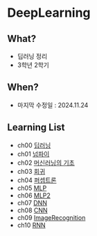 # DeepLearning

## What?

- 딥러닝 정리
- 3학년 2학기

## When?

- 마지막 수정일 : 2024.11.24

## Learning List

- ch00 [딥러닝](https://github.com/BangYunseo/TIL/blob/main/AI/DeepLearning/ch00_DeepLearning.md)
- ch01 [넘파이](https://github.com/BangYunseo/TIL/blob/main/AI/DeepLearning/ch01_Numpy.md)
- ch02 [머신러닝의 기초](https://github.com/BangYunseo/TIL/blob/main/AI/DeepLearning/ch02_MachineLearning.md)
- ch03 [회귀](https://github.com/BangYunseo/TIL/blob/main/AI/DeepLearning/ch03_Regression.md)
- ch04 [퍼셉트론](https://github.com/BangYunseo/TIL/blob/main/AI/DeepLearning/ch04_Perceptron.md)
- ch05 [MLP](https://github.com/BangYunseo/TIL/blob/main/AI/DeepLearning/ch05_MLP.md)
- ch06 [MLP2](https://github.com/BangYunseo/TIL/blob/main/AI/DeepLearning/ch06_MLP2.md)
- ch07 [DNN](https://github.com/BangYunseo/TIL/blob/main/AI/DeepLearning/ch07_DNN.md)
- ch08 [CNN](https://github.com/BangYunseo/TIL/blob/main/AI/DeepLearning/ch08_CNN.md)
- ch09 [ImageRecognition](https://github.com/BangYunseo/TIL/blob/main/AI/DeepLearning/ch09_ImageRecognition.md)
- ch10 [RNN](https://github.com/BangYunseo/TIL/blob/main/AI/DeepLearning/ch10_RNN.md)
